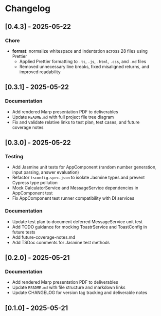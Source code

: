 # Changelog

## [0.4.3] - 2025-05-22

### Chore

- **format**: normalize whitespace and indentation across 28 files using Prettier
  - Applied Prettier formatting to `.ts`, `.js`, `.html`, `.css`, and `.md` files
  - Removed unnecessary line breaks, fixed misaligned returns, and improved readability

## [0.3.1] - 2025-05-22

### Documentation
* Add rendered Marp presentation PDF to deliverables
* Update `README.md` with full project file tree diagram
* Fix and validate relative links to test plan, test cases, and future coverage notes

## [0.3.0] - 2025-05-22

### Testing

- Add Jasmine unit tests for AppComponent (random number generation, input parsing, answer evaluation)
- Refactor `tsconfig.spec.json` to isolate Jasmine types and prevent Cypress type pollution
- Mock CalculatorService and MessageService dependencies in AppComponent test
- Fix AppComponent test runner compatibility with DI services

### Documentation
- Update test plan to document deferred MessageService unit test
- Add TODO guidance for mocking ToastrService and ToastConfig in future tests
- Add future-coverage-notes.md
- Add TSDoc comments for Jasmine test methods

## [0.2.0] - 2025-05-21

### Documentation
* Add rendered Marp presentation PDF to deliverables
* Update `README.md` with file structure and markdown links
* Update CHANGELOG for version tag tracking and deliverable notes

## [0.1.0] - 2025-05-21


